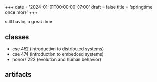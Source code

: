 +++
date = '2024-01-01T00:00:00-07:00'
draft = false
title = 'springtime once more'
+++

still having a great time

<!--more-->

## classes

- cse 452 (introduction to distributed systems)
- cse 474 (introduction to embedded systems)
- honors 222 (evolution and human behavior)

## artifacts
